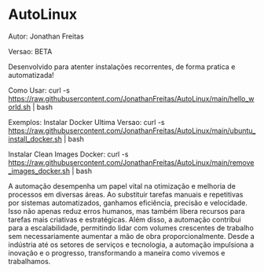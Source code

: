 # AutoLinux

Autor: Jonathan Freitas 

Versao: BETA


Desenvolvido para atenter instalações recorrentes, de forma pratica e automatizada!

Como Usar:
curl -s https://raw.githubusercontent.com/JonathanFreitas/AutoLinux/main/hello_world.sh | bash


Exemplos:
Instalar Docker Ultima Versao:
 curl -s https://raw.githubusercontent.com/JonathanFreitas/AutoLinux/main/ubuntu_install_docker.sh | bash

 Instalar Clean Images Docker:
 curl -s https://raw.githubusercontent.com/JonathanFreitas/AutoLinux/main/remove_images_docker.sh | bash
 


A automação desempenha um papel vital na otimização e melhoria de processos em diversas áreas. 
Ao substituir tarefas manuais e repetitivas por sistemas automatizados, ganhamos eficiência, precisão e velocidade. 
Isso não apenas reduz erros humanos, mas também libera recursos para tarefas mais criativas e estratégicas. 
Além disso, a automação contribui para a escalabilidade, permitindo lidar com volumes crescentes de trabalho sem necessariamente 
aumentar a mão de obra proporcionalmente. Desde a indústria até os setores de serviços e tecnologia, a automação impulsiona a 
inovação e o progresso, transformando a maneira como vivemos e trabalhamos.

